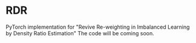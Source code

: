 # RDR
PyTorch implementation for "Revive Re-weighting in Imbalanced Learning by Density Ratio Estimation"
The code will be coming soon.
